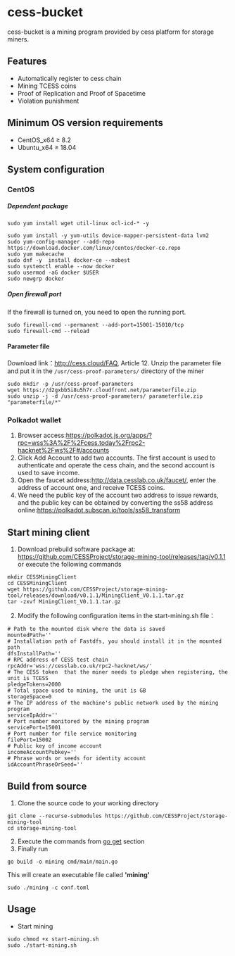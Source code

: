 # cess-bucket

cess-bucket is a mining program provided by cess platform for storage miners.

## Features

- Automatically register to cess chain
- Mining TCESS coins
- Proof of Replication and Proof of Spacetime
- Violation punishment

## Minimum OS version requirements

- CentOS_x64 ≥ 8.2
- Ubuntu_x64 ≥ 18.04

## System configuration

### CentOS

##### Dependent package

```
sudo yum install wget util-linux ocl-icd-* -y

sudo yum install -y yum-utils device-mapper-persistent-data lvm2
sudo yum-config-manager --add-repo https://download.docker.com/linux/centos/docker-ce.repo
sudo yum makecache
sudo dnf -y  install docker-ce --nobest
sudo systemctl enable --now docker
sudo usermod -aG docker $USER
sudo newgrp docker
```

##### Open firewall port

If the firewall is turned on, you need to open the running port.

```
sudo firewall-cmd --permanent --add-port=15001-15010/tcp
sudo firewall-cmd --reload
```

#### Parameter file

Download link：http://cess.cloud/FAQ, Article 12.
Unzip the parameter file and put it in the `/usr/cess-proof-parameters/` directory of the miner

```
sudo mkdir -p /usr/cess-proof-parameters
wget https://d2gxbb5i8u5h7r.cloudfront.net/parameterfile.zip
sudo unzip -j -d /usr/cess-proof-parameters/ parameterfile.zip "parameterfile/*"
```

### Polkadot wallet

1. Browser access:https://polkadot.js.org/apps/?rpc=wss%3A%2F%2Fcess.today%2Frpc2-hacknet%2Fws%2F#/accounts
2. Click Add Account to add two accounts. The first account is used to authenticate and operate the cess chain, and the second account is used to save income.
3. Open the faucet address:http://data.cesslab.co.uk/faucet/, enter the address of account one, and receive TCESS coins.
4. We need the public key of the account two address to issue rewards, and the public key can be obtained by converting the ss58 address online:https://polkadot.subscan.io/tools/ss58_transform


## Start mining client
1. Download prebuild software package at: https://github.com/CESSProject/storage-mining-tool/releases/tag/v0.1.1 or execute the following commands

```
mkdir CESSMiningClient
cd CESSMiningClient
wget https://github.com/CESSProject/storage-mining-tool/releases/download/v0.1.1/MiningClient_V0.1.1.tar.gz
tar -zxvf MiningClient_V0.1.1.tar.gz
```

2. Modify the following configuration items in the start-mining.sh file：

```
# Path to the mounted disk where the data is saved
mountedPath=''
# Installation path of Fastdfs, you should install it in the mounted path
dfsInstallPath=''
# RPC address of CESS test chain
rpcAddr='wss://cesslab.co.uk/rpc2-hacknet/ws/'
# The CESS token  that the miner needs to pledge when registering, the unit is TCESS
pledgeTokens=2000
# Total space used to mining, the unit is GB
storageSpace=0
# The IP address of the machine's public network used by the mining program
serviceIpAddr=''
# Port number monitored by the mining program
servicePort=15001
# Port number for file service monitoring
filePort=15002
# Public key of income account
incomeAccountPubkey=''
# Phrase words or seeds for identity account
idAccountPhraseOrSeed=''
```

## Build from source

1. Clone the source code to your working directory

```
git clone --recurse-submodules https://github.com/CESSProject/storage-mining-tool
cd storage-mining-tool
```

2. Execute the commands from [go get](https://github.com/CESSProject/cess-ffi#go-get) section
3. Finally run

```
go build -o mining cmd/main/main.go
```

This will create an executable file called **'mining'**

```
sudo ./mining -c conf.toml
```

## Usage

- Start mining

```
sudo chmod +x start-mining.sh
sudo ./start-mining.sh
```
